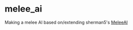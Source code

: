 # melee_ai

Making a melee AI based on/extending sherman5's [MeleeAI](https://github.com/sherman5/MeleeAI)
